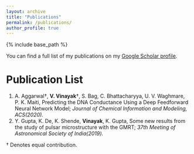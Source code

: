 ```yaml
---
layout: archive
title: "Publications"
permalink: /publications/
author_profile: true
---
```


{% include base_path %}

You can find a full list of my publications on my [Google Scholar profile](https://scholar.google.com/citations?hl=en&user=RuEjeXkAAAAJ&view_op=list_works&sortby=pubdate).

**Publication List**
====

1. A. Aggarwal&dagger;, **V. Vinayak**&dagger;, S. Bag, C. Bhattacharyya, U. V. Waghmare, P. K. Maiti, Predicting the DNA Conductance Using a Deep Feedforward Neural Network Model; _Journal of Chemical Information and Modeling, ACS(2020)._
2. Y. Gupta, K. De, K. Shende, **Vinayak**, K. Gupta, Some new results from the study of pulsar microstructure with the GMRT; _37th Meeting of Astronomical Society of India(2019)._

&dagger; Denotes equal contribution.
